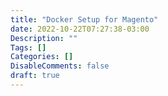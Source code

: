 ```yaml
---
title: "Docker Setup for Magento"
date: 2022-10-22T07:27:38-03:00
Description: ""
Tags: []
Categories: []
DisableComments: false
draft: true
---
```

